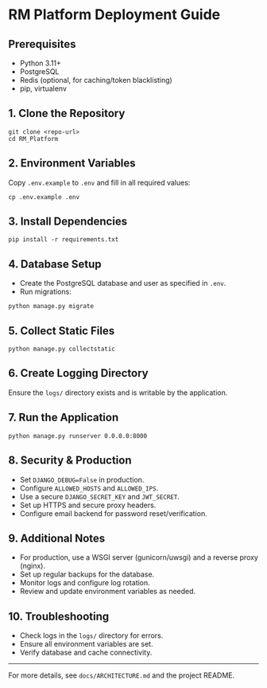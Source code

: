 # RM Platform Deployment Guide

## Prerequisites
- Python 3.11+
- PostgreSQL
- Redis (optional, for caching/token blacklisting)
- pip, virtualenv

## 1. Clone the Repository
```
git clone <repo-url>
cd RM_Platform
```

## 2. Environment Variables
Copy `.env.example` to `.env` and fill in all required values:
```
cp .env.example .env
```

## 3. Install Dependencies
```
pip install -r requirements.txt
```

## 4. Database Setup
- Create the PostgreSQL database and user as specified in `.env`.
- Run migrations:
```
python manage.py migrate
```

## 5. Collect Static Files
```
python manage.py collectstatic
```

## 6. Create Logging Directory
Ensure the `logs/` directory exists and is writable by the application.

## 7. Run the Application
```
python manage.py runserver 0.0.0.0:8000
```

## 8. Security & Production
- Set `DJANGO_DEBUG=False` in production.
- Configure `ALLOWED_HOSTS` and `ALLOWED_IPS`.
- Use a secure `DJANGO_SECRET_KEY` and `JWT_SECRET`.
- Set up HTTPS and secure proxy headers.
- Configure email backend for password reset/verification.

## 9. Additional Notes
- For production, use a WSGI server (gunicorn/uwsgi) and a reverse proxy (nginx).
- Set up regular backups for the database.
- Monitor logs and configure log rotation.
- Review and update environment variables as needed.

## 10. Troubleshooting
- Check logs in the `logs/` directory for errors.
- Ensure all environment variables are set.
- Verify database and cache connectivity.

---
For more details, see `docs/ARCHITECTURE.md` and the project README.
